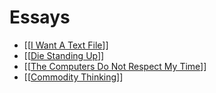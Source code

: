 # Essays

- [[[I Want A Text File](https://github.com/deobald/notes/blob/master/output/I%20Want%20A%20Text%20File.md)]]
- [[[Die Standing Up](https://github.com/deobald/notes/blob/master/output/Die%20Standing%20Up.md)]]
- [[[The Computers Do Not Respect My Time](https://github.com/deobald/notes/blob/master/output/The%20Computers%20Do%20Not%20Respect%20My%20Time.md)]]
- [[[Commodity Thinking](https://github.com/deobald/notes/blob/master/output/Commodity%20Thinking.md)]]

